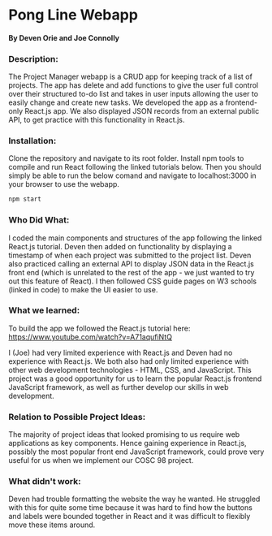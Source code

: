 # Pong Line Webapp 
#### By Deven Orie and Joe Connolly 

### Description:
The Project Manager webapp is a CRUD app for keeping track of a list of projects. The app has delete and add functions to give the user full control over their structured to-do list and takes in user inputs allowing the user to easily change and create new tasks. We developed the app as a frontend-only React.js app.  We also displayed JSON records from an external public API, to get practice with this functionality in React.js. 

### Installation:
Clone the repository and navigate to its root folder. Install npm tools to compile and run React following the linked tutorials below.  Then you should simply be able to run the below comand and navigate to localhost:3000 in your browser to use the webapp.
```bash
npm start
```

### Who Did What:
I coded the main components and structures of the app following the linked React.js tutorial.  Deven then added on functionality by displaying a timestamp of when each project was submitted to the project list.  Deven also practiced calling an external API to display JSON data in the React.js front end (which is unrelated to the rest of the app - we just wanted to try out this feature of React).  I then followed CSS guide pages on W3 schools (linked in code) to make the UI easier to use.    

### What we learned:
To build the app we followed the React.js tutorial here: https://www.youtube.com/watch?v=A71aqufiNtQ

I (Joe) had very limited experience with React.js and Deven had no experience with React.js.  We both also had only limited experience with other web development technologies - HTML, CSS, and JavaScript. This project was a good opportunity for us to learn the popular React.js frontend JavaScript framework, as well as further develop our skills in web development.

### Relation to Possible Project Ideas:
The majority of project ideas that looked promising to us require web applications as key components. Hence gaining experience in React.js, possibly the most popular front end JavaScript framework, could prove very useful for us when we implement our COSC 98 project. 

### What didn't work:
Deven had trouble formatting the website the way he wanted. He struggled with this for quite some time because it was hard to find how the buttons and labels were bounded together in React and it was difficult to flexibly move these items around. 
